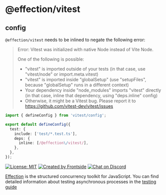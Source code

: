 # @effection/vitest

## config

`@effection/vitest` needs to be inlined to negate the following error:

<blockquote>
Error: Vitest was initialized with native Node instead of Vite Node.

One of the following is possible:
- "vitest" is imported outside of your tests (in that case, use "vitest/node" or import.meta.vitest)
- "vitest" is imported inside "globalSetup" (use "setupFiles", because "globalSetup" runs in a different context)
- Your dependency inside "node_modules" imports "vitest" directly (in that case, inline that dependency, using "deps.inline" config)
- Otherwise, it might be a Vitest bug. Please report it to https://github.com/vitest-dev/vitest/issues
</blockquote>

```ts
import { defineConfig } from 'vitest/config';

export default defineConfig({
  test: {
    include: ['test/*.test.ts'],
    deps: {
      inline: [/@effection\/vitest/],
    },
  },
});
```


[![License: MIT](https://img.shields.io/badge/License-MIT-yellow.svg)](https://opensource.org/licenses/MIT)
[![Created by Frontside](https://img.shields.io/badge/created%20by-frontside-26abe8.svg)](https://frontside.com)
[![Chat on Discord](https://img.shields.io/discord/700803887132704931?Label=Discord)](https://discord.gg/Ug5nWH8)

[Effection][] is the structured concurrency toolkit for JavaScript. You can find
detailed information about testing asynchronous processes in the
[testing guide](https://frontside.com/effection/docs/guides/testing)

[Effection]: https://frontside.com/effection
